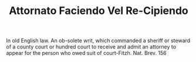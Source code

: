 ---
title: Attornato Faciendo Vel Re-Cipiendo
letter: A
permalink: "/definitions/attornato-faciendo-vel-re-cipiendo.html"
body: In old English law. An ob-solete writ, which commanded a sheriff or steward
  of a county court or hundred court to receive and admit an attorney to appear for
  the person who owed suit of court-Fitzh. Nat. Brev. 156
published_at: '2018-07-07'
layout: post
---